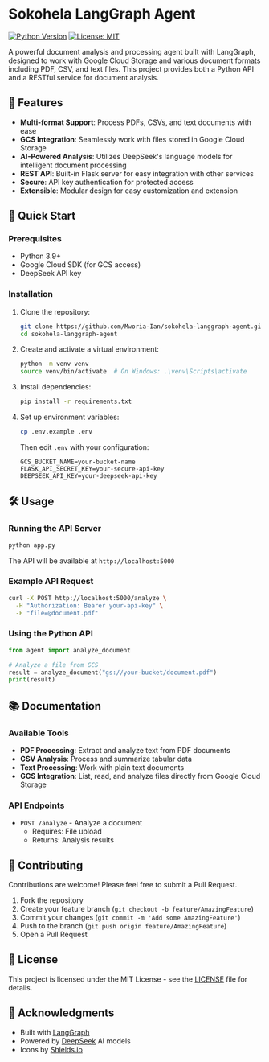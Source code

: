 # Sokohela LangGraph Agent

[![Python Version](https://img.shields.io/badge/python-3.9+-blue.svg)](https://www.python.org/downloads/)
[![License: MIT](https://img.shields.io/badge/License-MIT-yellow.svg)](https://opensource.org/licenses/MIT)

A powerful document analysis and processing agent built with LangGraph, designed to work with Google Cloud Storage and various document formats including PDF, CSV, and text files. This project provides both a Python API and a RESTful service for document analysis.

## 🌟 Features

- **Multi-format Support**: Process PDFs, CSVs, and text documents with ease
- **GCS Integration**: Seamlessly work with files stored in Google Cloud Storage
- **AI-Powered Analysis**: Utilizes DeepSeek's language models for intelligent document processing
- **REST API**: Built-in Flask server for easy integration with other services
- **Secure**: API key authentication for protected access
- **Extensible**: Modular design for easy customization and extension

## 🚀 Quick Start

### Prerequisites

- Python 3.9+
- Google Cloud SDK (for GCS access)
- DeepSeek API key

### Installation

1. Clone the repository:

   ```bash
   git clone https://github.com/Mworia-Ian/sokohela-langgraph-agent.git
   cd sokohela-langgraph-agent
   ```

2. Create and activate a virtual environment:

   ```bash
   python -m venv venv
   source venv/bin/activate  # On Windows: .\venv\Scripts\activate
   ```

3. Install dependencies:

   ```bash
   pip install -r requirements.txt
   ```

4. Set up environment variables:
   ```bash
   cp .env.example .env
   ```
   Then edit `.env` with your configuration:
   ```
   GCS_BUCKET_NAME=your-bucket-name
   FLASK_API_SECRET_KEY=your-secure-api-key
   DEEPSEEK_API_KEY=your-deepseek-api-key
   ```

## 🛠 Usage

### Running the API Server

```bash
python app.py
```

The API will be available at `http://localhost:5000`

### Example API Request

```bash
curl -X POST http://localhost:5000/analyze \
  -H "Authorization: Bearer your-api-key" \
  -F "file=@document.pdf"
```

### Using the Python API

```python
from agent import analyze_document

# Analyze a file from GCS
result = analyze_document("gs://your-bucket/document.pdf")
print(result)
```

## 📚 Documentation

### Available Tools

- **PDF Processing**: Extract and analyze text from PDF documents
- **CSV Analysis**: Process and summarize tabular data
- **Text Processing**: Work with plain text documents
- **GCS Integration**: List, read, and analyze files directly from Google Cloud Storage

### API Endpoints

- `POST /analyze` - Analyze a document
  - Requires: File upload
  - Returns: Analysis results

## 🤝 Contributing

Contributions are welcome! Please feel free to submit a Pull Request.

1. Fork the repository
2. Create your feature branch (`git checkout -b feature/AmazingFeature`)
3. Commit your changes (`git commit -m 'Add some AmazingFeature'`)
4. Push to the branch (`git push origin feature/AmazingFeature`)
5. Open a Pull Request

## 📄 License

This project is licensed under the MIT License - see the [LICENSE](LICENSE) file for details.

## 👏 Acknowledgments

- Built with [LangGraph](https://langchain-ai.github.io/langgraph/)
- Powered by [DeepSeek](https://deepseek.com/) AI models
- Icons by [Shields.io](https://shields.io/)
